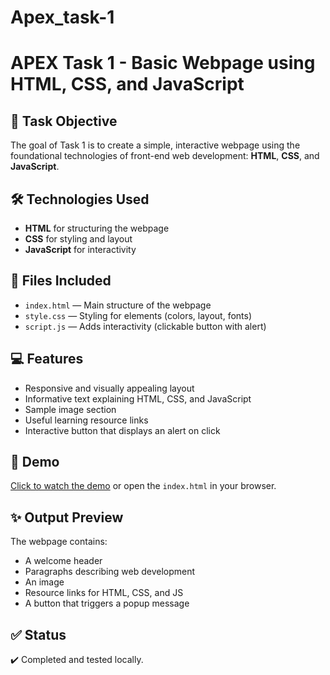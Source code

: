 # Apex_task-1
# APEX Task 1 - Basic Webpage using HTML, CSS, and JavaScript

## 📌 Task Objective
The goal of Task 1 is to create a simple, interactive webpage using the foundational technologies of front-end web development: **HTML**, **CSS**, and **JavaScript**.

## 🛠️ Technologies Used
- **HTML** for structuring the webpage
- **CSS** for styling and layout
- **JavaScript** for interactivity

## 📁 Files Included
- `index.html` — Main structure of the webpage  
- `style.css` — Styling for elements (colors, layout, fonts)  
- `script.js` — Adds interactivity (clickable button with alert)  

## 💻 Features
- Responsive and visually appealing layout
- Informative text explaining HTML, CSS, and JavaScript
- Sample image section
- Useful learning resource links
- Interactive button that displays an alert on click

## 📸 Demo
[Click to watch the demo](./APEX%20Task%201.mp4) or open the `index.html` in your browser.

## ✨ Output Preview
The webpage contains:
- A welcome header
- Paragraphs describing web development
- An image
- Resource links for HTML, CSS, and JS
- A button that triggers a popup message

## ✅ Status
✔️ Completed and tested locally.


